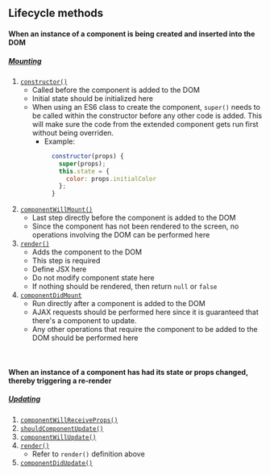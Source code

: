 ##  Lifecycle methods

#### When an instance of a component is being created and inserted into the DOM
##### [Mounting](https://facebook.github.io/react/docs/react-component.html#mounting)
1. [`constructor()`](https://facebook.github.io/react/docs/react-component.html#constructor)
    * Called before the component is added to the DOM
    * Initial state should be initialized here
    * When using an ES6 class to create the component, `super()` needs to be called within the constructor before any other code is added. This will make sure the code from the extended component gets run first without being overriden.
      * Example: 
          ```js
            constructor(props) {
              super(props);
              this.state = {
                color: props.initialColor
              };
            }
        ```
2. [`componentWillMount()`](https://facebook.github.io/react/docs/react-component.html#componentwillmount)
    * Last step directly before the component is added to the DOM
    * Since the component has not been rendered to the screen, no operations involving the DOM can be performed here
3. [`render()`](https://facebook.github.io/react/docs/react-component.html#render)
    * Adds the component to the DOM
    * This step is required
    * Define JSX here
    * Do not modify component state here
    * If nothing should be rendered, then return `null` or `false`
4. [`componentDidMount`](https://facebook.github.io/react/docs/react-component.html#componentdidmount)
    * Run directly after a component is added to the DOM
    * AJAX requests should be performed here since it is guaranteed that there's a component to update.
    * Any other operations that require the component to be added to the DOM should be performed here
    
<br>

#### When an instance of a component has had its state or props changed, thereby triggering a re-render
##### [Updating](https://facebook.github.io/react/docs/react-component.html#updating)
1. [`componentWillReceiveProps()`](https://facebook.github.io/react/docs/react-component.html#componentwillreceiveprops)
2. [`shouldComponentUpdate()`](https://facebook.github.io/react/docs/react-component.html#shouldcomponentupdate)
3. [`componentWillUpdate()`](https://facebook.github.io/react/docs/react-component.html#componentwillupdate)
4. [`render()`]()
    * Refer to `render()` definition above
5. [`componentDidUpdate()`](https://facebook.github.io/react/docs/react-component.html#componentdidupdate)

